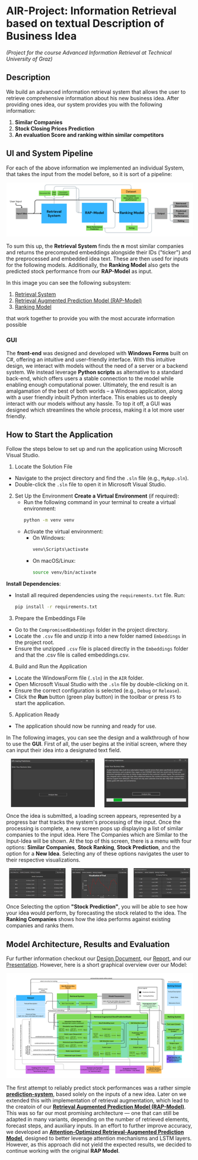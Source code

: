 # AIR-Project: Information Retrieval based on textual Description of Business Idea
*(Project for the course Advanced Information Retrieval at Technical University of Graz)*
## Description
We build an advanced information retrieval system that allows the user to retrieve comprehensive information about his
new business idea. After providing ones idea, our system provides you with the following information:
1. **Similar Companies**
2. **Stock Closing Prices Prediction**
3. **An evaluation Score and ranking within similar competitors**
## UI and System Pipeline
For each of the above information we implemented an individual System, that takes the input from the model before, so it
is sort of a pipeline:

![SubSystem Pipeline](/Documents/Images/AIR%20-%20User%20Interaction%20Pipeline%20V2.png "System Pipeline")

To sum this up, the **Retrieval System** finds the **n** most similar companies and returns the precomputed embeddings
alongside their IDs ("ticker") and the preprocessed and embedded idea text. These are then used for inputs for the following
models. Additionally, the **Ranking Model** also gets the predicted stock performance from our **RAP-Model** as input.

In this image you can see the following subsystem:
1. [Retrieval System](https://github.com/jonnyCap/AIR-Project/blob/main/RetrievalSystem/RetrievalSystem.ipynb)
2. [Retrieval Augmented Prediction Model (RAP-Model)](https://github.com/jonnyCap/AIR-Project/blob/main/PredictionModel/RetrievalAugmentedPredictionModel.ipynb)
3. [Ranking Model](https://github.com/jonnyCap/AIR-Project/blob/main/RankingModel/RankingModel.ipynb)

that work together to provide you with the most accurate information possible

### GUI
The **front-end** was designed and developed with **Windows Forms** built on C#, offering an intuitive and user-friendly interface. 
With this intuitive design, we interact with models without the need of a server or a backend system. We instead leverage **Python scripts** as alternative to a standard back-end, which offers users a stable connection to the model while enabling enough computational power. Ultimately, the end result is an amalgamation of the best of both worlds – a Windows application, along with a user friendly inbuilt Python interface. This enables us to deeply interact with our models without any hassle. To top it off, a GUI was designed which streamlines the whole process, making it a lot more user friendly.
## How to Start the Application

Follow the steps below to set up and run the application using Microsoft Visual Studio.

1. Locate the Solution File
- Navigate to the project directory and find the `.sln` file (e.g., `MyApp.sln`).
- Double-click the `.sln` file to open it in Microsoft Visual Studio.

2. Set Up the Environment
**Create a Virtual Environment** (if required):
   - Run the following command in your terminal to create a virtual environment:
     ```bash
     python -m venv venv
     ```
   - Activate the virtual environment:
     - On Windows:
       ```bash
       venv\Scripts\activate
       ```
     - On macOS/Linux:
       ```bash
       source venv/bin/activate
       ```
**Install Dependencies**:
   - Install all required dependencies using the `requirements.txt` file. Run:
     ```bash
     pip install -r requirements.txt
     ```
3. Prepare the Embeddings File
- Go to the `CompromisedEmbeddings` folder in the project directory.
- Locate the `.csv` file and unzip it into a new folder named `Embeddings` in the project root.
- Ensure the unzipped `.csv` file is placed directly in the `Embeddings` folder and that the .csv file is called embeddings.csv.

4. Build and Run the Application
- Locate the WindowsForm file (`.sln`) in the `AIR` folder. 
- Open Microsoft Visual Studio with the `.sln` file by double-clicking on it.
- Ensure the correct configuration is selected (e.g., `Debug` or `Release`).
- Click the **Run** button (green play button) in the toolbar or press `F5` to start the application.

5. Application Ready
- The application should now be running and ready for use.

In The following images, you can see the design and a walkthrough of how to use the **GUI**. First of all, the user begins at the initial screen, where they can input their idea into a designated text field.
<div style="display: flex; justify-content: space-around; align-items: center;">
    <img src="/Documents/Images/AIR%20-%20Interface%20-%20App_starting.png" alt="Start Screen" title="Start Screen" style="width: 45%;"/>
    <img src="/Documents/Images/AIR%20-%20Loading%20Screen.png" alt="Loading Screen" title="Loading Screen" style="width: 45%;"/>
</div>

Once the idea is submitted, a loading screen appears, represented by a progress bar that tracks the system's processing of the input. Once the processing is complete, a new screen pops up displaying a list of similar companies to the input idea.
Here The Companies which are Similar to the Input-Idea will be shown.
At the top of this screen, there is a menu with four options: **Similar Companies**, **Stock Ranking**, **Stock Prediction**, and the option for a **New Idea**.
Selecting any of these options navigates the user to their respective visualizations.
<div style="display: flex; justify-content: space-around; align-items: center;">
    <img src="/Documents/Images/AIR%20-%20Similar-Companies.png" alt="Similar Companies" title="Similar Companies" style="width: 30%;"/>
    <img src="/Documents/Images/AIR%20-%20Stock-Prediction.png" alt="Stock Prediction" title="Stock Prediction" style="width: 30%;"/>
    <img src="/Documents/Images/AIR%20-%20Ranking-Companies.png" alt="Ranking Companies" title="Ranking Companies" style="width: 30%;"/>
</div>


Once Selecting the option **"Stock Prediction"**, you will be able to see how your idea would perform, by forecasting the stock related to the idea.
The **Ranking Companies** shows how the idea performs against existing companies and ranks them. 

## Model Architecture, Results and Evaluation
Fur further information checkout our [Design Document](/Documents/Design%20Document/AIR_DD_G09_V2.pdf), our [Report](/Documents/Report/AIR_RE_G09.pdf), and our [Presentation](/Documents/Presentation/AIR_PR_G09.pdf).
However, here is a short graphical overview over our Model:

![System Architecture Image](/Documents/Images/AIR%20-%20RAPM%20Architecture.png "System architecture")


The first attempt to reliably predict stock performances was a rather simple [**prediction-system**](https://github.com/jonnyCap/AIR-Project/blob/main/PredictionModel/HybridStockPredictionModel.ipynb), based solely on the inputs of a new idea. Later on we extended this with implementation of retrieval augmentation, which lead to the creatoin of our [**Retrieval Augmented Prediction Model (RAP-Model)**](https://github.com/jonnyCap/AIR-Project/blob/main/PredictionModel/RetrievalAugmentedPredictionModel.ipynb).
This was so far our most promising architecture — one that can still be adapted in many variants, depending on the number of retrieved elements, forecast steps, and auxiliary inputs. In an effort to further improve accuracy, we developed an [**Attention-Optimized Retrieval-Augmented Prediction Model**](https://github.com/jonnyCap/AIR-Project/blob/attention_fix/PredictionModel/AttentionOptimizedRetrievalAugmentedPredictionModel.ipynb), designed to better leverage attention mechanisms and LSTM layers. However, as this approach did not yield the expected results, we decided to continue working with the original **RAP Model**.
